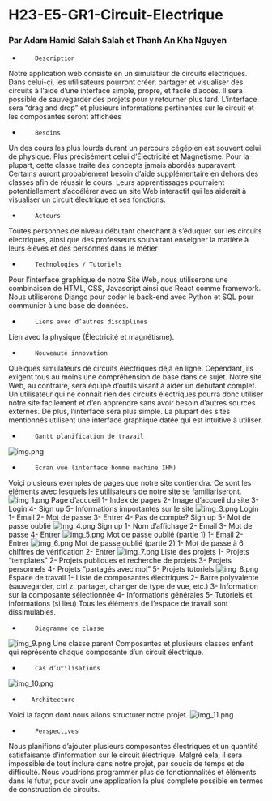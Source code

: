 # H23-E5-GR1-Circuit-Electrique
### Par Adam Hamid Salah Salah et Thanh An Kha Nguyen
-         Description
Notre application web consiste en un simulateur de circuits électriques. Dans celui-çi, les utilisateurs pourront créer, partager et visualiser des circuits à l’aide d’une interface simple, propre, et facile d’accès. Il sera possible de sauvegarder des projets pour y retourner plus tard. L’interface sera “drag and drop” et plusieurs informations pertinentes sur le circuit et les composantes seront affichées
-         Besoins
Un des cours les plus lourds durant un parcours cégépien est souvent celui de physique. Plus précisément celui d’Électricité et Magnétisme. Pour la plupart, cette classe traite des concepts jamais abordés auparavant. Certains auront probablement besoin d’aide supplémentaire en dehors des classes afin de réussir le cours. Leurs apprentissages pourraient potentiellement s’accélérer avec un site Web interactif qui les aiderait à visualiser un circuit électrique et ses fonctions. 
-         Acteurs
Toutes personnes de niveau débutant cherchant à s’éduquer sur les circuits électriques, ainsi que des professeurs souhaitant enseigner la matière à leurs élèves et des personnes dans le métier
-         Technologies / Tutoriels
Pour l’interface graphique de notre Site Web, nous utiliserons une combinaison de HTML, CSS, Javascript ainsi que React comme framework. Nous utiliserons Django pour coder le back-end avec Python et SQL pour communier à une base de données.
-         Liens avec d’autres disciplines
Lien avec la physique (Électricité et magnétisme).
-         Nouveauté innovation
Quelques simulateurs de circuits électriques déjà en ligne. Cependant, ils exigent tous au moins une compréhension de base dans ce sujet. Notre site Web, au contraire, sera équipé d’outils visant à aider un débutant complet. Un utilisateur qui ne connaît rien des circuits électriques pourra donc utiliser notre site facilement et d’en apprendre sans avoir besoin d’autres sources externes. De plus, l’interface sera plus simple. La plupart des sites mentionnés utilisent une interface graphique datée qui est intuitive à utiliser.
-         Gantt planification de travail
![img.png](READMERessources/img.png)
-	      Écran vue (interface homme machine IHM)
Voiçi plusieurs exemples de pages que notre site contiendra. Ce sont les éléments avec lesquels les utilisateurs de notre site se familiariseront.
![img_1.png](READMERessources/img_1.png)
Page d’accueil
1- Index de pages
2- Image d’accueil du site
3- Login
4- Sign up
5- Informations importantes sur le site
![img_3.png](READMERessources/img_3.png)
Login
1- Email
2- Mot de passe
3- Entrer
4- Pas de compte? Sign up
5- Mot de passe oublié
![img_4.png](READMERessources/img_4.png)
Sign up
1- Nom d’affichage
2- Email
3- Mot de passe
4- Entrer
![img_5.png](READMERessources/img_5.png)
Mot de passe oublié (partie 1)
1- Email
2- Entrer
![img_6.png](READMERessources/img_6.png)
Mot de passe oublié (partie 2)
1- Mot de passe à 6 chiffres de vérification
2- Entrer
![img_7.png](READMERessources/img_7.png)
Liste des projets
1- Projets “templates”
2- Projets publiques et recherche de projets
3- Projets personnels
4- Projets “partagés avec moi”
5- Projets tutoriels
![img_8.png](READMERessources/img_8.png)
Espace de travail
1- Liste de composantes électriques
2- Barre polyvalente (sauvegarder, ctrl z, partager, changer de type de vue, etc.)
3- Information sur la composante sélectionnée
4- Informations générales
5- Tutoriels et informations (si lieu)
Tous les éléments de l’espace de travail sont dissimulables.
-         Diagramme de classe
![img_9.png](READMERessources/img_9.png)
Une classe parent Composantes et plusieurs classes enfant qui représente chaque composante d’un circuit électrique.
-         Cas d’utilisations
![img_10.png](READMERessources/img_10.png)
-        Architecture
Voici la façon dont nous allons structurer notre projet.
![img_11.png](READMERessources/img_11.png)
-         Perspectives
Nous planifions d’ajouter plusieurs composantes électriques et un quantité satisfaisante d’information sur le circuit électrique. Malgré cela, il sera impossible de tout inclure dans notre projet, par soucis de temps et de difficulté. Nous voudrions programmer plus de fonctionnalités et éléments dans le futur, pour avoir une application la plus complète possible en termes de construction de circuits.
